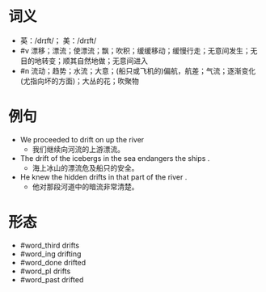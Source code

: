 # 词义
- 英：/drɪft/； 美：/drɪft/
- #v 漂移；漂流；使漂流；飘；吹积；缓缓移动；缓慢行走；无意间发生；无目的地转变；顺其自然地做；无意间进入
- #n 流动；趋势；水流；大意；(船只或飞机的)偏航，航差；气流；逐渐变化(尤指向坏的方面)；大丛的花；吹聚物
# 例句
- We proceeded to drift on up the river
	- 我们继续向河流的上游漂流。
- The drift of the icebergs in the sea endangers the ships .
	- 海上冰山的漂流危及船只的安全。
- He knew the hidden drifts in that part of the river .
	- 他对那段河道中的暗流非常清楚。
# 形态
- #word_third drifts
- #word_ing drifting
- #word_done drifted
- #word_pl drifts
- #word_past drifted
